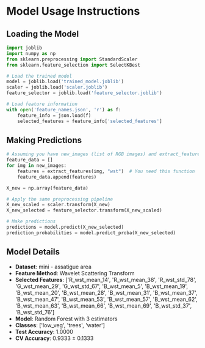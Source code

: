 # Model Usage Instructions

## Loading the Model
```python
import joblib
import numpy as np
from sklearn.preprocessing import StandardScaler
from sklearn.feature_selection import SelectKBest

# Load the trained model
model = joblib.load('trained_model.joblib')
scaler = joblib.load('scaler.joblib')
feature_selector = joblib.load('feature_selector.joblib')

# Load feature information
with open('feature_names.json', 'r') as f:
    feature_info = json.load(f)
    selected_features = feature_info['selected_features']
```

## Making Predictions
```python
# Assuming you have new_images (list of RGB images) and extract_features function
feature_data = []
for img in new_images:
    features = extract_features(img, "wst")  # You need this function
    feature_data.append(features)

X_new = np.array(feature_data)

# Apply the same preprocessing pipeline
X_new_scaled = scaler.transform(X_new)
X_new_selected = feature_selector.transform(X_new_scaled)

# Make predictions
predictions = model.predict(X_new_selected)
prediction_probabilities = model.predict_proba(X_new_selected)
```

## Model Details
- **Dataset**: mini - assatigue area
- **Feature Method**: Wavelet Scattering Transform
- **Selected Features**: ['R_wst_mean_14', 'R_wst_mean_38', 'R_wst_std_78', 'G_wst_mean_29', 'G_wst_std_67', 'B_wst_mean_5', 'B_wst_mean_19', 'B_wst_mean_20', 'B_wst_mean_28', 'B_wst_mean_31', 'B_wst_mean_37', 'B_wst_mean_47', 'B_wst_mean_53', 'B_wst_mean_57', 'B_wst_mean_62', 'B_wst_mean_63', 'B_wst_mean_66', 'B_wst_mean_69', 'B_wst_std_37', 'B_wst_std_76']
- **Model**: Random Forest with 3 estimators
- **Classes**: ['low_veg', 'trees', 'water']
- **Test Accuracy**: 1.0000
- **CV Accuracy**: 0.9333 ± 0.1333

